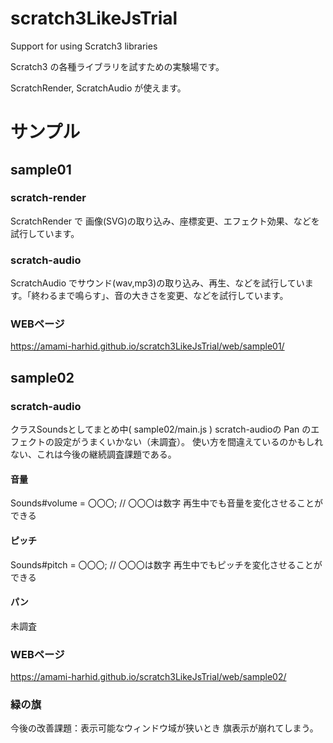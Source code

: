 # scratch3LikeJsTrial
Support for using Scratch3 libraries

Scratch3 の各種ライブラリを試すための実験場です。

ScratchRender, ScratchAudio が使えます。

# サンプル

## sample01

### scratch-render
ScratchRender で 画像(SVG)の取り込み、座標変更、エフェクト効果、などを試行しています。

### scratch-audio
ScratchAudio でサウンド(wav,mp3)の取り込み、再生、などを試行しています。「終わるまで鳴らす」、音の大きさを変更、などを試行しています。

### WEBページ
https://amami-harhid.github.io/scratch3LikeJsTrial/web/sample01/

## sample02

### scratch-audio
クラスSoundsとしてまとめ中( sample02/main.js )
scratch-audioの  Pan のエフェクトの設定がうまくいかない（未調査）。
使い方を間違えているのかもしれない、これは今後の継続調査課題である。

#### 音量
Sounds#volume = 〇〇〇; // 〇〇〇は数字
再生中でも音量を変化させることができる

#### ピッチ
Sounds#pitch = 〇〇〇; // 〇〇〇は数字
再生中でもピッチを変化させることができる

#### パン
未調査


### WEBページ
https://amami-harhid.github.io/scratch3LikeJsTrial/web/sample02/


### 緑の旗
今後の改善課題：表示可能なウィンドウ域が狭いとき 旗表示が崩れてしまう。